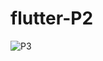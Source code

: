 # flutter-P2

![P3](https://user-images.githubusercontent.com/19761049/156172099-dd413eca-bb9e-45ea-b082-01cb890e2f73.png)

